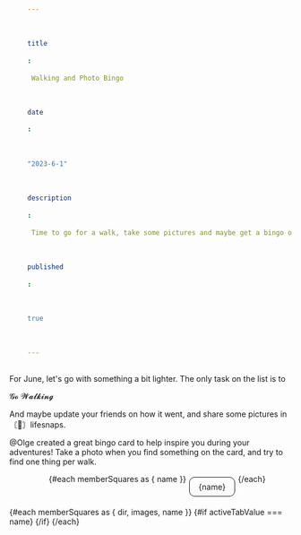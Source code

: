 ```yaml
---
title: Walking and Photo Bingo
date: "2023-6-1"
description: Time to go for a walk, take some pictures and maybe get a bingo or two. This is just a test text to see how it would look like with a longer text. Don't mind this. Just move along. Maybe I should just copy the text. This is just a test text to see how it would look like with a longer text. Don't mind this. Just move along. Maybe I should just copy the text.
published: true
---
```


<script>
    import Bingocard from './Bingocard.svelte';
	import { bingoSquares } from './squaresData.js';
	import { memberSquares } from './memberData.js';
	let activeTabValue = 'Olle';
	const handleClick = (tabValue) => () => (activeTabValue = tabValue);
</script>

For June, let's go with something a bit lighter. The only task on the list is to

<p>𝓖𝓸 𝓦𝓪𝓵𝓴𝓲𝓷𝓰</p>

And maybe update your friends on how it went, and share some pictures in ⁠〘📸〙lifesnaps.

@Olge created a great bingo card to help inspire you during your adventures! Take a photo when you find something on the card, and try to find one thing per walk.

<div>
	<ul>
		{#each memberSquares as { name }}
			<li class={activeTabValue === name ? 'active' : ''}>
				<!-- svelte-ignore a11y-click-events-have-key-events -->
				<span on:click={handleClick(name)}>{name}</span>
			</li>
		{/each}
	</ul>
	{#each memberSquares as { dir, images, name }}
		{#if activeTabValue === name}
			<Bingocard {bingoSquares} memberSquares={images} {dir} />
		{/if}
	{/each}
	<!-- {#each memberSquares as { dir, images }}
		<Bingocard {bingoSquares} memberSquares={images} {dir} />
	{/each} -->
</div>

<style>
	ul {
		display: flex;
		justify-content: center;
		flex-wrap: wrap;
		list-style-type: none;
	}
	li {
		margin: 5px;
		border-style: solid;
		border-width: 1px;
		border-radius: 10px;
        list-style-type: none;
	}

	span {
		display: block;
		padding: 0.5rem 1rem;
		cursor: pointer;
	}

	li.active {
		color: #495057;
		background-color: #fff;
	}
</style>